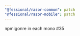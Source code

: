 ```yaml
---
"@fessional/razor-common": patch
"@fessional/razor-mobile": patch
---
```


npmigonre in each mono #35
